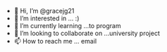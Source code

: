 - 👋 Hi, I’m @gracejg21
- 👀 I’m interested in ... :)
- 🌱 I’m currently learning ...to program
- 💞️ I’m looking to collaborate on ...university project
- 📫 How to reach me ... email

<!---
gracejg21/gracejg21 is a ✨ special ✨ repository because its `README.md` (this file) appears on your GitHub profile.
You can click the Preview link to take a look at your changes.
--->
